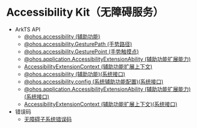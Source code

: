# Accessibility Kit（无障碍服务）

<!--Kit: Accessibility Kit-->
<!--Subsystem: BarrierFree-->
<!--Owner: @qiiiiiiian-->
<!--SE: @z7o-->
<!--TSE: @A_qqq-->

- ArkTS API<!--accessibility-arkts-->
  - [@ohos.accessibility (辅助功能)](js-apis-accessibility.md)
  - [@ohos.accessibility.GesturePath (手势路径)](js-apis-accessibility-GesturePath.md)
  - [@ohos.accessibility.GesturePoint (手势触摸点)](js-apis-accessibility-GesturePoint.md)
  - [@ohos.application.AccessibilityExtensionAbility (辅助功能扩展能力)](js-apis-application-accessibilityExtensionAbility.md)
  - [AccessibilityExtensionContext (辅助功能扩展上下文)](js-apis-inner-application-accessibilityExtensionContext.md)
  <!--Del-->
  - [@ohos.accessibility (辅助功能)(系统接口)](js-apis-accessibility-sys.md)
  - [@ohos.accessibility.config (系统辅助功能配置)(系统接口)](js-apis-accessibility-config-sys.md)
  - [@ohos.application.AccessibilityExtensionAbility (辅助功能扩展能力)(系统接口)](js-apis-application-accessibilityExtensionAbility-sys.md)
  - [AccessibilityExtensionContext (辅助功能扩展上下文)(系统接口)](js-apis-inner-application-accessibilityExtensionContext-sys.md)
  <!--DelEnd-->
- 错误码<!--accessibility-arkts-errcode--> 
  - [无障碍子系统错误码](errorcode-accessibility.md)
